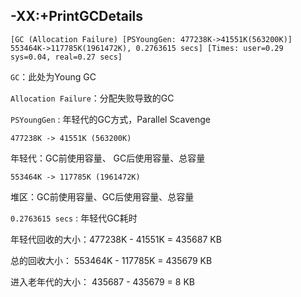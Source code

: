 
## -XX:+PrintGCDetails

```
[GC (Allocation Failure) [PSYoungGen: 477238K->41551K(563200K)] 553464K->117785K(1961472K), 0.2763615 secs] [Times: user=0.29 sys=0.04, real=0.27 secs]
```

`GC`：此处为Young GC

`Allocation Failure`：分配失败导致的GC

`PSYoungGen` : 年轻代的GC方式，Parallel Scavenge

`477238K -> 41551K (563200K)`

  年轻代：GC前使用容量、 GC后使用容量、总容量

`553464K -> 117785K (1961472K)`

  堆区：GC前使用容量、GC后使用容量、总容量

`0.2763615 secs` : 年轻代GC耗时


年轻代回收的大小：477238K - 41551K = 435687 KB

总的回收大小： 553464K - 117785K = 435679 KB

进入老年代的大小： 435687 - 435679 = 8 KB







